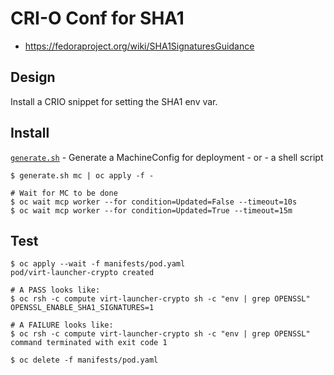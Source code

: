 # CRI-O Conf for SHA1

- https://fedoraproject.org/wiki/SHA1SignaturesGuidance

## Design

Install a CRIO snippet for setting the SHA1 env var.

## Install

[`generate.sh`](generate.sh) - Generate a MachineConfig for deployment - or - a shell script

    $ generate.sh mc | oc apply -f -

    # Wait for MC to be done
    $ oc wait mcp worker --for condition=Updated=False --timeout=10s
    $ oc wait mcp worker --for condition=Updated=True --timeout=15m

## Test

    $ oc apply --wait -f manifests/pod.yaml
    pod/virt-launcher-crypto created

    # A PASS looks like:
    $ oc rsh -c compute virt-launcher-crypto sh -c "env | grep OPENSSL"
    OPENSSL_ENABLE_SHA1_SIGNATURES=1

    # A FAILURE looks like:
    $ oc rsh -c compute virt-launcher-crypto sh -c "env | grep OPENSSL"
    command terminated with exit code 1

    $ oc delete -f manifests/pod.yaml

